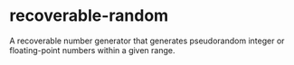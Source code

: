 # recoverable-random
A recoverable number generator that generates pseudorandom integer or floating-point numbers within a given range.
